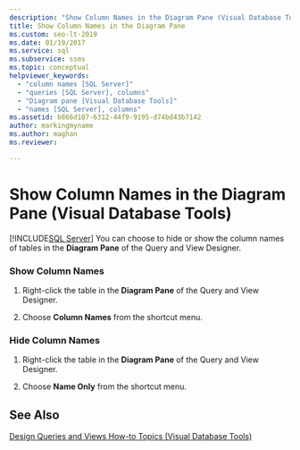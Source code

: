 ```yaml
---
description: "Show Column Names in the Diagram Pane (Visual Database Tools)"
title: Show Column Names in the Diagram Pane
ms.custom: seo-lt-2019
ms.date: 01/19/2017
ms.service: sql
ms.subservice: ssms
ms.topic: conceptual
helpviewer_keywords: 
  - "column names [SQL Server]"
  - "queries [SQL Server], columns"
  - "Diagram pane [Visual Database Tools]"
  - "names [SQL Server], columns"
ms.assetid: b866d107-6312-44f9-9195-d74bd43b7142
author: markingmyname
ms.author: maghan
ms.reviewer: 

---
```

# Show Column Names in the Diagram Pane (Visual Database Tools)
[!INCLUDE[SQL Server](../../includes/applies-to-version/sqlserver.md)]
You can choose to hide or show the column names of tables in the **Diagram Pane** of the Query and View Designer.  
  
### Show Column Names  
  
1.  Right-click the table in the **Diagram Pane** of the Query and View Designer.  
  
2.  Choose **Column Names** from the shortcut menu.  
  
### Hide Column Names  
  
1.  Right-click the table in the **Diagram Pane** of the Query and View Designer.  
  
2.  Choose **Name Only** from the shortcut menu.  
  
## See Also  
[Design Queries and Views How-to Topics &#40;Visual Database Tools&#41;](../../ssms/visual-db-tools/design-queries-and-views-how-to-topics-visual-database-tools.md)  
  
